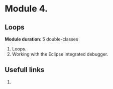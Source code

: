 # Module 4. 
## Loops

**Module duration**: 5 double-classes

1.	Loops.
2.	Working with the Eclipse integrated debugger.

## Usefull links

1. []()